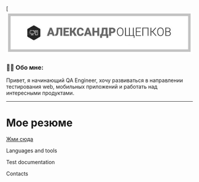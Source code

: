 [![Header](https://github.com/Black-Stalker2008/Black-Stalker2008/blob/main/assets/Header.jpg)

### 👨‍💻 Обо мне:

 Привет, я начинающий QA Engineer, хочу развиваться в направлении тестирования web, мобильных приложений и работать над интересными продуктами.

---
# Мое резюме
[Жми сюда](https://drive.google.com/file/d/1CE4Tw7PngbyF0t1OoP4M01OP0JGqliCA/view?usp=sharing)

Languages and tools

Test documentation

Contacts